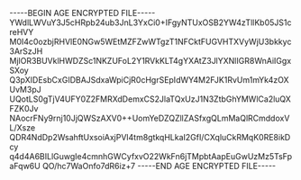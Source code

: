 -----BEGIN AGE ENCRYPTED FILE-----
YWdlLWVuY3J5cHRpb24ub3JnL3YxCi0+IFgyNTUxOSB2YW4zTllKb05JS1creHVY
M0I4c0ozbjRHVlE0NGw5WEtMZFZwWTgzT1NFCktFUGVHTXVyWjU3bkkyc3ArSzJH
MjlOR3BUVklHWDZSc1NKZUFoL2Y1RVkKLT4gYXAtZ3JlYXNlIGR8WnAiIGgxSXoy
Q3pXIDEsbCxGIDBAJSdxaWpiCjR0cHgrSEpIdWY4M2FJK1RvUm1mYk4zOXUvM3pJ
UQotLS0gTjV4UFY0Z2FMRXdDemxCS2JlaTQxUzJ1N3ZtbGhYMWlCa2luQXFZK0Jv
NAocrFNy9rnj10JjQWSzAXV0++UomYeDZQZllZASfxgQLmMaQlRCmddoxVL/Xsze
QDR4NdDp2WsahftUxsoiAxjPVl4tm8gtkqHLkaI2GfI/CXqluCkRMqK0RE8ikDcy
q4d4A6BILlGuwgIe4cmnhGWCyfxvO22WkFn6jTMpbtAapEuGwUzMz5TsFpaFqw6U
QO/hc7WaOnfo7dR6iz+7
-----END AGE ENCRYPTED FILE-----
